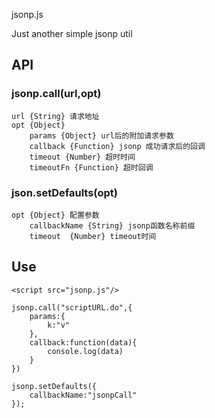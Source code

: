 jsonp.js


Just another simple jsonp util

## API

### jsonp.call(url,opt)	
```
url {String} 请求地址
opt {Object}
	params {Object} url后的附加请求参数
	callback {Function} jsonp 成功请求后的回调
	timeout {Number} 超时时间
	timeoutFn {Function} 超时回调
```
### json.setDefaults(opt)
```
opt {Object} 配置参数
	callbackName {String} jsonp函数名称前缀
	timeout	 {Number} timeout时间
```		
## Use
	<script src="jsonp.js"/>

	jsonp.call("scriptURL.do",{
		params:{
			k:"v"
		},
		callback:function(data){
			console.log(data)
		}
	})
	
	jsonp.setDefaults({
		callbackName:"jsonpCall"
	});
